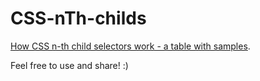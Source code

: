 # CSS-nTh-childs

[How CSS n-th child selectors work - a table with samples]('https://nick-voskoboinikov.github.io/CSS-nTh-childs/').

Feel free to use and share! :)